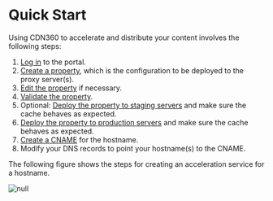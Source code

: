 # Quick Start

Using CDN360 to accelerate and distribute your content involves the following steps:

1. [Log in](<../Logging In/Logging In.htm>) to the portal.
2. [Create a property](<../Properties/managing_properties.htm>), which is the configuration to be deployed to the proxy server(s).
3. [Edit the property](<../Properties/Editing Properties.htm>) if necessary.
4. [Validate the property](<../Properties/Validating Properties.htm>).
5. Optional: [Deploy the property to staging servers](<../Properties/Deploying Your Property.htm>) and make sure the cache behaves as expected.
6. [Deploy the property to production servers](<../Properties/Deploying Your Property.htm>) and make sure the cache behaves as expected.
7. [Create a CNAME](<../CNAMEs/Managing CNAMEs.htm>) for the hostname.
8. Modify your DNS records to point your hostname(s) to the CNAME.

The following figure shows the steps for creating an acceleration service for a hostname.

![null](<../../resources/images/flowchart.png>)

